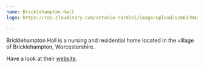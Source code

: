 ```yaml
---
name: Bricklehampton Hall
logo: https://res.cloudinary.com/antonio-nardini/image/upload/v1661784209/bricklehamptonhalllogo_cg9uov.jpg

---
```

Bricklehampton Hall is a nursing and residential home located in the village of Bricklehampton, Worcestershire. 

Have a look at their [website](https://www.bricklehamptonhall.co.uk "Bricklehampton Hall Website").